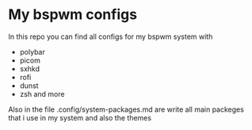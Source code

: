 # My bspwm configs
In this repo you can find all configs for my bspwm system with 
- polybar
- picom
- sxhkd
- rofi
- dunst 
- zsh
and more

Also in the file .config/system-packages.md are write all main packeges that i use in my system 
and also the themes
